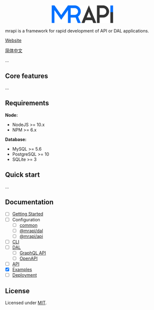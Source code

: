 <p align="center">
  <a href="https://mrapi-js.github.io/docs/" target="_blank" rel="noopener noreferrer"><img width="200" src="./assets/logo.png" alt="mrapi logo"></a>
</p>

mrapi is a framework for rapid development of API or DAL applications.

[Website](https://mrapi-js.github.io/docs/)

[简体中文](./README.zh-CN.md)

...

## Core features

...

## Requirements

**Node:**

- NodeJS >= 10.x
- NPM >= 6.x

**Database:**

- MySQL >= 5.6
- PostgreSQL >= 10
- SQLite >= 3

## Quick start

...

## Documentation

- [ ] [Getting Started](./docs/Getting-Started.md)
- [ ] Configuration
  - [ ] [common](./docs/Configuration/Common.md)
  - [ ] [@mrapi/dal](./docs/Configuration/DAL.md)
  - [ ] [@mrapi/api](./docs/Configuration/API.md)
- [ ] [CLI](./docs/CLI.md)
- [ ] [DAL](./docs/DAL.md)
  - [ ] [GraphQL API](./docs/DAL/GraphQL-API.md)
  - [ ] [OpenAPI](./docs/DAL/OpenAPI.md)
- [ ] [API](./docs/API.md)
- [x] [Examples](./docs/Examples.md)
- [ ] [Deployment](./docs/Deployment.md)

## License

Licensed under [MIT](./LICENSE).
